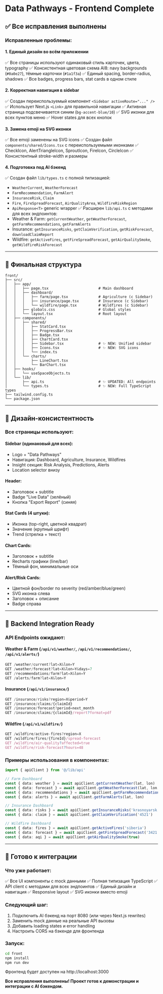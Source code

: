 # Data Pathways - Frontend Complete

## ✅ Все исправления выполнены

### Исправленные проблемы:

#### 1. **Единый дизайн во всём приложении**
✅ Все страницы используют одинаковый стиль карточек, цвета, typography
✅ Консистентная цветовая схема AI8: navy backgrounds (`#0a0e27`), тёмные карточки (`#1a1f3a`)
✅ Единый spacing, border-radius, shadows
✅ Все badges, progress bars, stat cards в одном стиле

#### 2. **Корректная навигация в sidebar**
✅ Создан переиспользуемый компонент `<Sidebar activeRoute="..." />`
✅ Использует Next.js `<Link>` для правильной навигации
✅ Активная страница подсвечивается синим (`bg-accent-blue/10`)
✅ SVG иконки для всех пунктов меню
✅ Hover states для всех кнопок

#### 3. **Замена emoji на SVG иконки**
✅ Все emoji заменены на SVG icons
✅ Создан файл `components/shared/Icons.tsx` с переиспользуемыми иконками
✅ CheckIcon, AlertTriangleIcon, SproutIcon, FireIcon, CircleIcon
✅ Консистентный stroke-width и размеры

#### 4. **Подготовка под AI бэкенд**
✅ Создан файл `lib/types.ts` с полной типизацией:
  - `WeatherCurrent`, `WeatherForecast`
  - `FarmRecommendation`, `FarmAlert`
  - `InsuranceRisk`, `Claim`
  - `Fire`, `FireSpreadForecast`, `AirQualityArea`, `WildfireRiskRegion`
  - `ApiResponse<T>` generic wrapper
✅ Расширен `lib/api.ts` с методами для всех эндпоинтов:
  - Weather & Farm: `getCurrentWeather`, `getWeatherForecast`, `getFarmRecommendations`, `getFarmAlerts`
  - Insurance: `getInsuranceRisks`, `getClaimVerification`, `getRiskForecast`, `downloadClaimReport`
  - Wildfire: `getActiveFires`, `getFireSpreadForecast`, `getAirQualitySmoke`, `getWildfireRiskForecast`

---

## 📁 Финальная структура

```
front/
├── src/
│   ├── app/
│   │   ├── page.tsx                       # Main dashboard
│   │   ├── dashboard/
│   │   │   ├── farm/page.tsx              # Agriculture (с Sidebar)
│   │   │   ├── insurance/page.tsx         # Insurance (с Sidebar)
│   │   │   └── wildfire/page.tsx          # Wildfires (с Sidebar)
│   │   ├── globals.css                    # Global styles
│   │   └── layout.tsx                     # Root layout
│   ├── components/
│   │   ├── shared/
│   │   │   ├── StatCard.tsx
│   │   │   ├── ProgressBar.tsx
│   │   │   ├── Badge.tsx
│   │   │   ├── ChartCard.tsx
│   │   │   ├── Sidebar.tsx                # ✨ NEW: Unified sidebar
│   │   │   ├── Icons.tsx                  # ✨ NEW: SVG icons
│   │   │   └── index.ts
│   │   └── charts/
│   │       ├── LineChart.tsx
│   │       └── BarChart.tsx
│   ├── hooks/
│   │   └── useSpaceObjects.ts
│   └── lib/
│       ├── api.ts                         # ✨ UPDATED: All endpoints
│       └── types.ts                       # ✨ NEW: Full TypeScript types
├── tailwind.config.ts
└── package.json
```

---

## 🎨 Дизайн-консистентность

### Все страницы используют:

#### **Sidebar** (одинаковый для всех):
- Logo + "Data Pathways"
- Навигация: Dashboard, Agriculture, Insurance, Wildfires
- Insight секция: Risk Analysis, Predictions, Alerts
- Location selector внизу

#### **Header**:
- Заголовок + subtitle
- Badge "Live Data" (зелёный)
- Кнопка "Export Report" (синяя)

#### **Stat Cards** (4 штуки):
- Иконка (top-right, цветной квадрат)
- Значение (крупный шрифт)
- Trend (стрелка + текст)

#### **Chart Cards**:
- Заголовок + subtitle
- Recharts графики (line/bar)
- Тёмный фон, минимальные оси

#### **Alert/Risk Cards**:
- Цветной фон/border по severity (red/amber/blue/green)
- SVG иконка слева
- Заголовок + описание
- Badge справа

---

## 🔌 Backend Integration Ready

### API Endpoints ожидают:

#### **Weather & Farm** (`/api/v1/weather/`, `/api/v1/recommendations/`, `/api/v1/alerts/`)
```typescript
GET /weather/current?lat=X&lon=Y
GET /weather/forecast?lat=X&lon=Y&days=7
GET /recommendations/farm?lat=X&lon=Y
GET /alerts/farm?lat=X&lon=Y
```

#### **Insurance** (`/api/v1/insurance/`)
```typescript
GET /insurance/risks?region=X&period=Y
GET /insurance/claims/{claimId}
GET /insurance/forecast?period=next_month
GET /insurance/claims/{claimId}/report?format=pdf
```

#### **Wildfire** (`/api/v1/wildfire/`)
```typescript
GET /wildfire/active-fires?region=X
GET /wildfire/fires/{fireId}/spread-forecast
GET /wildfire/air-quality?affected=true
GET /wildfire/risk-forecast?hours=48
```

### Примеры использования в компонентах:

```typescript
import { apiClient } from '@/lib/api'

// Farm Dashboard
const { data: weather } = await apiClient.getCurrentWeather(lat, lon)
const { data: forecast } = await apiClient.getWeatherForecast(lat, lon, 7)
const { data: recommendations } = await apiClient.getFarmRecommendations(lat, lon)
const { data: alerts } = await apiClient.getFarmAlerts(lat, lon)

// Insurance Dashboard
const { data: risks } = await apiClient.getInsuranceRisks('krasnoyarsk', '2024-05')
const { data: claim } = await apiClient.getClaimVerification('4521')

// Wildfire Dashboard
const { data: fires } = await apiClient.getActiveFires('siberia')
const { data: forecast } = await apiClient.getFireSpreadForecast('3421')
const { data: aqi } = await apiClient.getAirQualitySmoke(true)
```

---

## 🚀 Готово к интеграции

### Что уже работает:
✅ Все UI компоненты с mock данными
✅ Полная типизация TypeScript
✅ API client с методами для всех эндпоинтов
✅ Единый дизайн и навигация
✅ Responsive layout
✅ SVG иконки вместо emoji

### Следующий шаг:
1. Подключить AI бэкенд на порт 8080 (или через Next.js rewrites)
2. Заменить mock данные на реальные API вызовы
3. Добавить loading states и error handling
4. Настроить CORS на бэкенде для фронтенда

### Запуск:
```bash
cd front
npm install
npm run dev
```

Фронтенд будет доступен на http://localhost:3000

**Все исправления выполнены! Проект готов к демонстрации и интеграции с AI бэкендом.**

